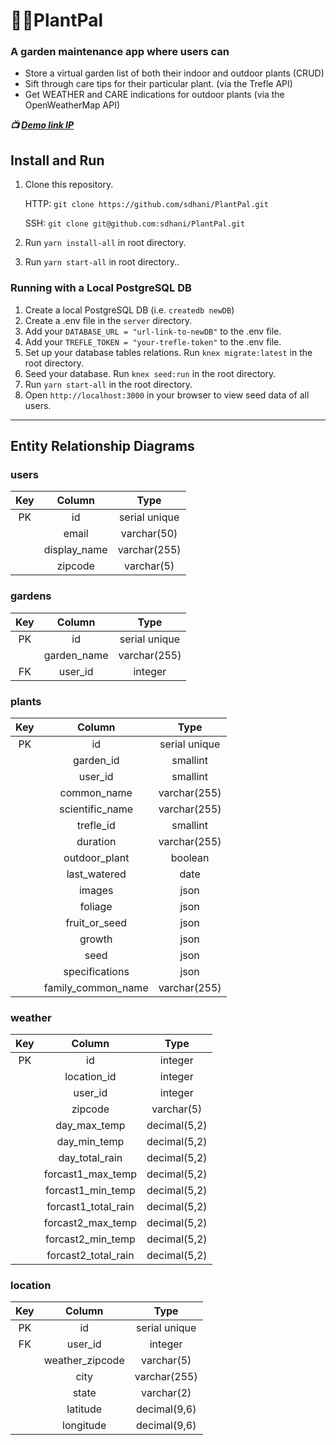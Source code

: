 # :seedling::sunflower:PlantPal

### A garden maintenance app where users can
- Store a virtual garden list of both their indoor and outdoor plants (CRUD)
- Sift through care tips for their particular plant. (via the Trefle API)
- Get WEATHER and CARE indications for outdoor plants (via the OpenWeatherMap API)

***:tv: [Demo link IP](https://plant-pals.herokuapp.com)***


## Install and Run

1. Clone this repository.
    
    HTTP: `git clone https://github.com/sdhani/PlantPal.git`
   
    SSH: `git clone git@github.com:sdhani/PlantPal.git` 
    
1. Run `yarn install-all` in root directory.
1. Run `yarn start-all` in root directory..

### Running with a Local PostgreSQL DB

1. Create a local PostgreSQL DB (i.e. `createdb newDB`)
1. Create a .env file in the `server` directory.
1. Add your `DATABASE_URL = "url-link-to-newDB"` to the .env file.
1. Add your `TREFLE_TOKEN = "your-trefle-token"` to the .env file.
1. Set up your database tables relations. Run `knex migrate:latest` in the root directory.
1. Seed your database. Run `knex seed:run` in the root directory.
1. Run `yarn start-all` in the root directory. 
1. Open `http://localhost:3000` in your browser to view seed data of all users.

---

## Entity Relationship Diagrams

### users
|    Key    |    Column     |    Type    |
|    :---:    |    :---:     |    :---:     |
| PK | id | serial unique |
|  | email | varchar(50) | 
|   | display_name | varchar(255) |
|  | zipcode | varchar(5) |


### gardens
|    Key    |    Column     |    Type    |
|    :---:    |    :---:     |    :---:     |
| PK | id | serial unique |
| | garden_name | varchar(255) | 
| FK | user_id | integer |


### plants
|    Key    |    Column     |    Type    |
|    :---:    |    :---:     |    :---:     |
| PK | id | serial unique | 
|  | garden_id | smallint | 
|  | user_id | smallint | 
|  | common_name | varchar(255) |
|  | scientific_name | varchar(255) |
|  | trefle_id | smallint | 
|  | duration | varchar(255) |
|  | outdoor_plant | boolean |
|  | last_watered | date |
|  | images | json |
|  | foliage | json |
|  | fruit_or_seed | json |
|  | growth | json |
|  | seed | json |
|  | specifications | json |
|  | family_common_name | varchar(255) |


### weather
|    Key    |    Column     |    Type    |
|    :---:    |    :---:     |    :---:     |
| PK | id | integer |
|   | location_id | integer | 
|   | user_id | integer | 
|   | zipcode | varchar(5) | 
|   | day_max_temp | decimal(5,2) | 
|   | day_min_temp | decimal(5,2) | 
|   | day_total_rain | decimal(5,2) | 
|   | forcast1_max_temp | decimal(5,2) | 
|   | forcast1_min_temp | decimal(5,2) | 
|   | forcast1_total_rain | decimal(5,2) | 
|   | forcast2_max_temp | decimal(5,2) | 
|   | forcast2_min_temp | decimal(5,2) | 
|   | forcast2_total_rain | decimal(5,2) | 


### location
|    Key    |    Column     |    Type    |
|    :---:    |    :---:     |    :---:     |
| PK | id | serial unique |
| FK | user_id | integer |
|  | weather_zipcode | varchar(5) | 
|  | city | varchar(255) |
|  | state | varchar(2) |
|  | latitude | decimal(9,6) |
|  | longitude | decimal(9,6) |

